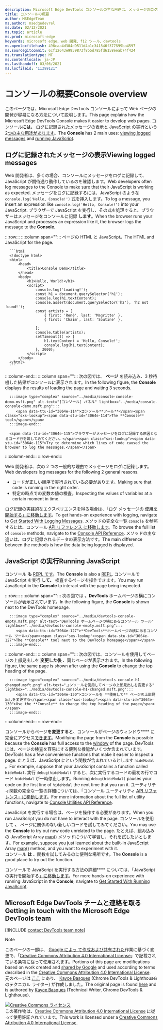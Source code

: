 ```yaml
---
description: Microsoft Edge DevTools コンソールの主な用途は、メッセージのログ記録と JavaScript の実行です。
title: コンソールの概要
author: MSEdgeTeam
ms.author: msedgedevrel
ms.date: 02/12/2021
ms.topic: article
ms.prod: microsoft-edge
keywords: microsoft edge、web 開発、f12 ツール、devtools
ms.openlocfilehash: 496caa4d304d9511d4b1c341846f377899ba4597
ms.sourcegitcommit: 6cf12643e9959873f8b5d785fd6158eeab74f424
ms.translationtype: MT
ms.contentlocale: ja-JP
ms.lasthandoff: 03/06/2021
ms.locfileid: "11399121"
---
```

<!-- Copyright Kayce Basques 

   Licensed under the Apache License, Version 2.0 (the "License");
   you may not use this file except in compliance with the License.
   You may obtain a copy of the License at

       https://www.apache.org/licenses/LICENSE-2.0

   Unless required by applicable law or agreed to in writing, software
   distributed under the License is distributed on an "AS IS" BASIS,
   WITHOUT WARRANTIES OR CONDITIONS OF ANY KIND, either express or implied.
   See the License for the specific language governing permissions and
   limitations under the License.  -->

# <a name="console-overview"></a><span data-ttu-id="3064e-104">コンソールの概要</span><span class="sxs-lookup"><span data-stu-id="3064e-104">Console overview</span></span>  

  

<span data-ttu-id="3064e-105">このページでは、Microsoft Edge DevTools コンソールによって Web ページの開発が容易になる方法について説明します。</span><span class="sxs-lookup"><span data-stu-id="3064e-105">This page explains how the Microsoft Edge DevTools Console makes it easier to develop web pages.</span></span>  <span data-ttu-id="3064e-106">コンソール**には、** ログに記録されたメッセージ[](#viewing-logged-messages)の表示と JavaScript の実行という 2[つの主な用途があります](#running-javascript)。</span><span class="sxs-lookup"><span data-stu-id="3064e-106">The **Console** has 2 main uses: [viewing logged messages](#viewing-logged-messages) and [running JavaScript](#running-javascript).</span></span>  

## <a name="viewing-logged-messages"></a><span data-ttu-id="3064e-107">ログに記録されたメッセージの表示</span><span class="sxs-lookup"><span data-stu-id="3064e-107">Viewing logged messages</span></span>  

<span data-ttu-id="3064e-108">Web 開発者は、多くの場合、コンソールにメッセージをログに記録して、JavaScript が期待通り動作しているのを確認します。</span><span class="sxs-lookup"><span data-stu-id="3064e-108">Web developers often log messages to the Console to make sure that their JavaScript is working as expected.</span></span>  <span data-ttu-id="3064e-109">メッセージをログに記録するには、JavaScript のような `console.log('Hello, Console!')` 式を挿入します。</span><span class="sxs-lookup"><span data-stu-id="3064e-109">To log a message, you insert an expression like `console.log('Hello, Console!')` into your JavaScript.</span></span>  <span data-ttu-id="3064e-110">ブラウザーで JavaScript を実行し、その式を処理すると、ブラウザーはメッセージをコンソールに記録 **します**。</span><span class="sxs-lookup"><span data-stu-id="3064e-110">When the browser runs your JavaScript and processes an expression like it, the browser logs the message to the **Console**.</span></span>  

:::row:::
   :::column span="":::
      <span data-ttu-id="3064e-111">ページの HTML と JavaScript。</span><span class="sxs-lookup"><span data-stu-id="3064e-111">The HTML and JavaScript for the page.</span></span>  
      
      ```html
      <!doctype html>
      <html>
          <head>
              <title>Console Demo</title>
          </head>
          <body>
              <h1>Hello, World!</h1>
              <script>
                  console.log('Loading!');
                  const h1 = document.querySelector('h1');
                  console.log(h1.textContent);
                  console.assert(document.querySelector('h2'), 'h2 not found!');
                  const artists = [
                      { first: 'René', last: 'Magritte' },
                      { first: 'Chaim', last: 'Soutine' },
                        
                  ];
                  console.table(artists);
                  setTimeout(() => {
                      h1.textContent = 'Hello, Console!';
                      console.log(h1.textContent);
                  }, 3000);
              </script>
          </body>
      </html>
      ```  
   :::column-end:::
   :::column span="":::
      <span data-ttu-id="3064e-112">次の図では、 **ページ** を読み込み、3 秒待機した結果がコンソールに表示されます。</span><span class="sxs-lookup"><span data-stu-id="3064e-112">In the following figure, the **Console** displays the results of loading the page and waiting 3 seconds.</span></span>  
      
      :::image type="complex" source="../media/console-console-demo.msft.png" alt-text="[コンソール] パネル" lightbox="../media/console-console-demo.msft.png":::
         <span data-ttu-id="3064e-114">コンソール**ツール**</span><span class="sxs-lookup"><span data-stu-id="3064e-114">The **Console** tool</span></span>  
      :::image-end:::  
      
      <span data-ttu-id="3064e-115">ブラウザーがメッセージをログに記録する原因となるコード行を調してみてください。</span><span class="sxs-lookup"><span data-stu-id="3064e-115">Try to determine which lines of code caused the browser to log the messages.</span></span>  
   :::column-end:::
:::row-end:::  

<span data-ttu-id="3064e-116">Web 開発者は、次の 2 つの一般的な理由でメッセージをログに記録します。</span><span class="sxs-lookup"><span data-stu-id="3064e-116">Web developers log messages for the following 2 general reasons.</span></span>  

*   <span data-ttu-id="3064e-117">コードが正しい順序で実行されている必要があります。</span><span class="sxs-lookup"><span data-stu-id="3064e-117">Making sure that code is running in the right order.</span></span>  
*   <span data-ttu-id="3064e-118">特定の時点での変数の値の検査。</span><span class="sxs-lookup"><span data-stu-id="3064e-118">Inspecting the values of variables at a certain moment in time.</span></span>  

<span data-ttu-id="3064e-119">ログ記録の実践的なエクスペリエンスを得る場合は、「ログ メッセージの [使用を開始する」に移動します][DevtoolsConsoleLoggingMessages]。</span><span class="sxs-lookup"><span data-stu-id="3064e-119">To get hands-on experience with logging, navigate to [Get Started With Logging Messages][DevtoolsConsoleLoggingMessages].</span></span>  <span data-ttu-id="3064e-120">メソッドの完全な一覧 `console` を参照するには、コンソール [API リファレンス に移動します][DevToolsConsoleAPI]。</span><span class="sxs-lookup"><span data-stu-id="3064e-120">To browse the full list of `console` methods, navigate to the [Console API Reference][DevToolsConsoleAPI].</span></span>  <span data-ttu-id="3064e-121">メソッドの主な違いは、ログに記録されるデータの表示方法です。</span><span class="sxs-lookup"><span data-stu-id="3064e-121">The main difference between the methods is how the data being logged is displayed.</span></span>  

## <a name="running-javascript"></a><span data-ttu-id="3064e-122">JavaScript の実行</span><span class="sxs-lookup"><span data-stu-id="3064e-122">Running JavaScript</span></span>  

<span data-ttu-id="3064e-123">コンソール **も** [REPL です][WikiREPLoop]。</span><span class="sxs-lookup"><span data-stu-id="3064e-123">The **Console** is also a [REPL][WikiREPLoop].</span></span>  <span data-ttu-id="3064e-124">コンソールで JavaScript を実行 **して、** 検査するページを操作できます。</span><span class="sxs-lookup"><span data-stu-id="3064e-124">You may run JavaScript in the **Console** to interact with the page being inspected.</span></span>   

:::row:::
   :::column span="":::
      <span data-ttu-id="3064e-125">次の図では **、DevTools** ホームページの横にコンソールが表示されています。</span><span class="sxs-lookup"><span data-stu-id="3064e-125">In the following figure, the **Console** is shown next to the DevTools homepage.</span></span>  
      
      :::image type="complex" source="../media/devtools-console-empty.msft.png" alt-text="DevTools ホームページの横にあるコンソール ツール" lightbox="../media/devtools-console-empty.msft.png":::
         <span data-ttu-id="3064e-127">**DevTools**ホームページの横にあるコンソール ツール</span><span class="sxs-lookup"><span data-stu-id="3064e-127">The **Console** tool next to the DevTools homepage</span></span>  
      :::image-end:::  
   :::column-end:::
   :::column span="":::
      <span data-ttu-id="3064e-128">次の図では、コンソールを使用してページの上部見出しを **変更した後** 、同じページが表示されます。</span><span class="sxs-lookup"><span data-stu-id="3064e-128">In the following figure, the same page is shown after using the **Console** to change the top heading of the page.</span></span>
      
      :::image type="complex" source="../media/devtools-console-h1-changed.msft.png" alt-text="コンソールを使用してページの上部見出しを変更する" lightbox="../media/devtools-console-h1-changed.msft.png":::
         <span data-ttu-id="3064e-130">コンソールを **使用して** ページの上部見出しを変更する</span><span class="sxs-lookup"><span data-stu-id="3064e-130">Use the **Console** to change the top heading of the page</span></span>  
      :::image-end:::  
   :::column-end:::
:::row-end:::

<span data-ttu-id="3064e-131">コンソールからページ**を変更すると**、コンソールがページのウィンドウ\*\*\*\* に完全にアクセス[できます][MDNWindow]。</span><span class="sxs-lookup"><span data-stu-id="3064e-131">Modifying the page from the **Console** is possible because the **Console** has full access to the [window][MDNWindow] of the page.</span></span>  <span data-ttu-id="3064e-132">DevTools には、ページの検査を容易にする便利な機能がいくつか含まれています。</span><span class="sxs-lookup"><span data-stu-id="3064e-132">DevTools has a few convenience functions that make it easier to inspect a page.</span></span>  <span data-ttu-id="3064e-133">たとえば、JavaScript にという関数が含まれているとします `hideModal` 。</span><span class="sxs-lookup"><span data-stu-id="3064e-133">For example, suppose that your JavaScript contains a function called `hideModal`.</span></span>  <span data-ttu-id="3064e-134">実行 `debug(hideModal)` すると、次に実行するコードの最初の行でコード `hideModal` が一時停止します。</span><span class="sxs-lookup"><span data-stu-id="3064e-134">Running `debug(hideModal)` pauses your code on the first line of `hideModal` the next time that you run it.</span></span>  <span data-ttu-id="3064e-135">ユーティリティ関数の完全な一覧の詳細については、「コンソール ユーティリティ [API リファレンス」に移動します][DevtoolsConsoleUtilitiesDebug]。</span><span class="sxs-lookup"><span data-stu-id="3064e-135">For more information about the full list of utility functions, navigate to [Console Utilities API Reference][DevtoolsConsoleUtilitiesDebug].</span></span>  

<span data-ttu-id="3064e-136">JavaScript を実行する場合は、ページを操作する必要があります。</span><span class="sxs-lookup"><span data-stu-id="3064e-136">When you run JavaScript you do not have to interact with the page.</span></span>  <span data-ttu-id="3064e-137">コンソールを使用して **、** ページに関係のない新しいコードを試してみてください。</span><span class="sxs-lookup"><span data-stu-id="3064e-137">You may use the **Console** to try out new code unrelated to the page.</span></span>  <span data-ttu-id="3064e-138">たとえば、組み込みの JavaScript Array [map()][MDNMap] メソッドについて学習し、それを試したいとします。</span><span class="sxs-lookup"><span data-stu-id="3064e-138">For example, suppose you just learned about the built-in JavaScript Array [map()][MDNMap] method, and you want to experiment with it.</span></span>  
<span data-ttu-id="3064e-139">コンソール **は** 、関数を試してみるのに便利な場所です。</span><span class="sxs-lookup"><span data-stu-id="3064e-139">The **Console** is a good place to try out the function.</span></span>  

<span data-ttu-id="3064e-140">コンソールで JavaScript を実行する方法の詳細\*\*\*\* については、「JavaScript の実行を開始する[」に移動します][DevtoolsConsoleRunningJavascript]。</span><span class="sxs-lookup"><span data-stu-id="3064e-140">For more hands-on experience with running JavaScript in the **Console**, navigate to [Get Started With Running JavaScript][DevtoolsConsoleRunningJavascript].</span></span>  

## <a name="getting-in-touch-with-the-microsoft-edge-devtools-team"></a><span data-ttu-id="3064e-141">Microsoft Edge DevTools チームと連絡を取る</span><span class="sxs-lookup"><span data-stu-id="3064e-141">Getting in touch with the Microsoft Edge DevTools team</span></span>  

[!INCLUDE [contact DevTools team note](../includes/contact-devtools-team-note.md)]  

<!-- links -->  

[DevToolsConsoleAPI]: ./api.md "コンソール API リファレンス |Microsoft Docs"  
[DevtoolsConsoleLoggingMessages]: ./log.md "コンソール ウィンドウでメッセージをログに記録する方法を|Microsoft Docs"  
[DevtoolsConsoleRunningJavascript]: ./javascript.md "コンソール ウィンドウでの JavaScript の実行の開始|Microsoft Docs"  
[DevtoolsConsoleUtilitiesDebug]: ./utilities.md#debug "debug - コンソール ユーティリティ API リファレンス |Microsoft Docs"  

[MDNMap]: https://developer.mozilla.org/docs/Web/JavaScript/Reference/Global_Objects/Array/map "Array.prototype.map() |MDN"  
[MDNWindow]: https://developer.mozilla.org/docs/Web/API/Window "ウィンドウ |MDN"  

[WikiREPLoop]: https://en.wikipedia.org/wiki/Read%E2%80%93eval%E2%80%93print_loop "Read-eval-print ループ - Wikipedia"  

> [!NOTE]
> <span data-ttu-id="3064e-149">このページの一部は、 [Google によっ て作成および共有された][GoogleSitePolicies]作業に基づく変更で、「[Creative Commons Attribution 4.0 International License][CCA4IL]」で記載されている条項に従って使用されます。</span><span class="sxs-lookup"><span data-stu-id="3064e-149">Portions of this page are modifications based on work created and [shared by Google][GoogleSitePolicies] and used according to terms described in the [Creative Commons Attribution 4.0 International License][CCA4IL].</span></span>  
> <span data-ttu-id="3064e-150">元のページは [ここ](https://developers.google.com/web/tools/chrome-devtools/console/index) にあり、 [Kayce Basques][KayceBasques] \(Chrome DevTools \& Lighthouse\ のテクニカル ライター) が作成しました。</span><span class="sxs-lookup"><span data-stu-id="3064e-150">The original page is found [here](https://developers.google.com/web/tools/chrome-devtools/console/index) and is authored by [Kayce Basques][KayceBasques] \(Technical Writer, Chrome DevTools \& Lighthouse\).</span></span>  

[![Creative Commons ライセンス][CCby4Image]][CCA4IL]  
<span data-ttu-id="3064e-152">この著作物は、[Creative Commons Attribution 4.0 International License][CCA4IL] に従って使用許諾されています。</span><span class="sxs-lookup"><span data-stu-id="3064e-152">This work is licensed under a [Creative Commons Attribution 4.0 International License][CCA4IL].</span></span>  

[CCA4IL]: https://creativecommons.org/licenses/by/4.0  
[CCby4Image]: https://i.creativecommons.org/l/by/4.0/88x31.png  
[GoogleSitePolicies]: https://developers.google.com/terms/site-policies  
[KayceBasques]: https://developers.google.com/web/resources/contributors/kaycebasques  
